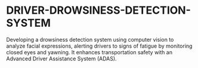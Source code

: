 # DRIVER-DROWSINESS-DETECTION-SYSTEM
Developing a drowsiness detection system using computer vision to analyze facial expressions, alerting drivers to signs of fatigue by monitoring closed eyes and yawning. It enhances transportation safety with an Advanced Driver Assistance System (ADAS).

